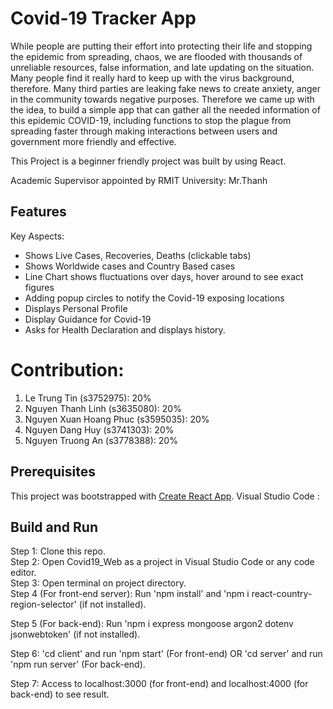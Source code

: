 # Covid-19 Tracker App

While people are putting their effort into protecting their life and stopping the epidemic from spreading, chaos, we are flooded with thousands of unreliable resources, false information, and late updating on the situation. Many people find it really hard to keep up with the virus background, therefore. Many third parties are leaking fake news to create anxiety, anger in the community towards negative purposes. Therefore we came up with the idea, to build a simple app that can gather all the needed information of this epidemic COVID-19, including functions to stop the plague from spreading faster through making interactions between users and government more friendly and effective.

This Project is a beginner friendly project was built by using React.

Academic Supervisor appointed by RMIT University: Mr.Thanh

## Features
Key Aspects:

- Shows Live Cases, Recoveries, Deaths (clickable tabs)
- Shows Worldwide cases and Country Based cases
- Line Chart shows fluctuations over days, hover around to see exact figures
- Adding popup circles to notify the Covid-19 exposing locations
- Displays Personal Profile
- Display Guidance for Covid-19
- Asks for Health Declaration and displays history.


# Contribution:
1. Le Trung Tin (s3752975): 20%
2. Nguyen Thanh Linh (s3635080): 20%
3. Nguyen Xuan Hoang Phuc (s3595035): 20%
4. Nguyen Dang Huy (s3741303): 20%
5. Nguyen Truong An (s3778388): 20%

## Prerequisites

This project was bootstrapped with [Create React App](https://github.com/facebook/create-react-app).
Visual Studio Code : 

## Build and Run

Step 1: Clone this repo.  
Step 2: Open Covid19_Web as a project in Visual Studio Code or any code editor.  
Step 3: Open terminal on project directory.  
Step 4 (For front-end server): Run 'npm install' and 'npm i react-country-region-selector' (if not installed).

Step 5 (For back-end): Run 'npm i express mongoose argon2 dotenv jsonwebtoken' (if not installed).

Step 6: 'cd client' and run 'npm start' (For front-end) OR 'cd server' and run 'npm run server' (For back-end).

Step 7: Access to localhost:3000 (for front-end) and localhost:4000 (for back-end) to see result.
